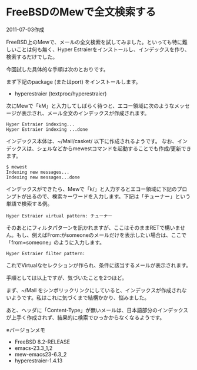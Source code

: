 # FreeBSDのMewで全文検索する

2011-07-03作成

FreeBSD上のMewで、メールの全文検索を試してみました。といっても特に難しいことは何も無く、Hyper Estraierをインストールし、インデックスを作り、検索するだけでした。

今回試した具体的な手順は次のとおりです。

まず下記のpackage (またはport) をインストールします。

- hyperestraier (textproc/hyperestraier)

次にMewで「kM」と入力してしばらく待つと、エコー領域に次のようなメッセージが表示され、メール全文のインデックスが作成されます。

    Hyper Estraier indexing...
    Hyper Estraier indexing ...done

インデックス本体は、~/Mail/casket/ 以下に作成されるようです。
なお、インデックスは、シェルなどからmewestコマンドを起動することでも作成/更新できます。

    $ mewest
    Indexing new messages...
    Indexing new messages...done

インデックスができたら、Mewで「k/」と入力するとエコー領域に下記のプロンプトが出るので、検索キーワードを入力します。下記は「チューナー」という単語で検索する例。

    Hyper Estraier virtual pattern: チューナー

そのあとにフィルタパターンを訊かれますが、ここはそのままRETで構いません。もし、例えばFrom:がsomeoneのメールだけを表示したい場合は、ここで「from=someone」のように入力します。

    Hyper Estraier filter pattern: 

これでVirtualなセレクションが作られ、条件に該当するメールが表示されます。

手順としては以上ですが、気づいたことを2つほど。

まず、~/Mail をシンボリックリンクにしていると、インデックスが作成されないようです。私はこれに気づくまで結構かかり、悩みました。

あと、ヘッダに「Content-Type」が無いメールは、日本語部分のインデックスが上手く作成されず、結果的に検索でひっかからなくなるようです。

※バージョンメモ

- FreeBSD 8.2-RELEASE
- emacs-23.3_1,2
- mew-emacs23-6.3_2
- hyperestraier-1.4.13
